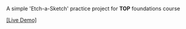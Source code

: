 A simple 'Etch-a-Sketch' practice project for **TOP** foundations course

[[Live Demo]](https://yousufrab.github.io/Etch_a_Sketch/)

